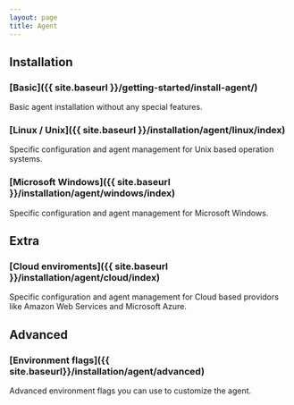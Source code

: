 ```yaml
---
layout: page
title: Agent
---
```


## Installation

### [Basic]({{ site.baseurl }}/getting-started/install-agent/)
Basic agent installation without any special features.

### [Linux / Unix]({{ site.baseurl }}/installation/agent/linux/index)
Specific configuration and agent management for Unix based operation systems.

### [Microsoft Windows]({{ site.baseurl }}/installation/agent/windows/index)
Specific configuration and agent management for Microsoft Windows.

## Extra

### [Cloud enviroments]({{ site.baseurl }}/installation/agent/cloud/index)
Specific configuration and agent management for Cloud based providors like Amazon Web Services and Microsoft Azure.

## Advanced

### [Environment flags]({{ site.baseurl}}/installation/agent/advanced)
Advanced environment flags you can use to customize the agent.
